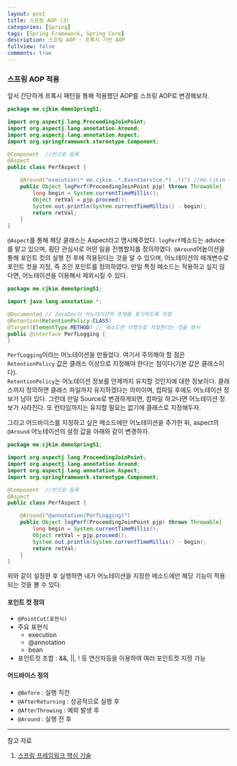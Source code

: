 ```yaml
---
layout: post
title: 스프링 AOP (3)
categories: [Spring]
tags: [Spring Framework, Spring Core]
description: 스프링 AOP : 프록시 기반 AOP
fullview: false
comments: true
---
```


### 스프링 AOP 적용

앞서 간단하게 프록시 패턴을 통해 적용했던 AOP를 스프링 AOP로 변경해보자.

```java
package me.cjkim.demoSpring51;

import org.aspectj.lang.ProceedingJoinPoint;
import org.aspectj.lang.annotation.Around;
import org.aspectj.lang.annotation.Aspect;
import org.springframework.stereotype.Component;

@Component  //빈으로 등록
@Aspect
public class PerfAspect {

    @Around("execution(* me.cjkim..*.EventService.*(..))") //me.cjkim 패키지 하위 모든 클래스 중 EventService 클래스의 모든 메소드에 적용
    public Object logPerf(ProceedingJoinPoint pjp) throws Throwable{
        long begin = System.currentTimeMillis();
        Object retVal = pjp.proceed();
        System.out.println(System.currentTimeMillis() - begin);
        return retVal;
    }
}

```
`@Aspect`를 통해 해당 클래스는 Aspect라고 명시해주었다. `logPerf`메소드는 advice를 맡고 있으며, 횡단 관심사로 어떤 일을 진행할지를 정의하였다. `@Around`어놑이션을 통해 포인트 컷의 실행 전 후에 적용된다는 것을 알 수 있으며, 어노테이션의 매개변수로 포인트 컷을 지정, 즉 조인 포인트를 정의하였다. 만일 특정 메소드는 적용하고 싶지 않다면, 어노테이션을 이용해서 제외시킬 수 있다. 

```java
package me.cjkim.demoSpring51;

import java.lang.annotation.*;

@Documented // JavaDoc이 어노테이션의 존재를 표기하도록 지정
@Retention(RetentionPolicy.CLASS)
@Target(ElementType.METHOD) // 메소드만 타켓으로 지정한다는 것을 명시
public @interface PerfLogging {
}

```

`PerfLogging`이라는 어노테이션을 만들었다. 여기서 주의해야 할 점은 `RetentionPolicy` 값은 클래스 이상으로 지정해야 한다는 점이다(기본 값은 클래스이다).  
`RetentionPolicy`는 어노테이션 정보를 언제까지 유지할 것인지에 대한 정보이다. 클래스까지 정의하면 클래스 파일까지 유지하겠다는 의미이며, 컴파일 후에도 어노테이션 정보가 남아 있다. 그런데 만일 Source로 변경하게되면, 컴파일 하고나면 어노테이션 정보가 사라진다. 또 런타임까지는 유지할 필요는 없기에 클래스로 지정해두자.

그리고 어드바이스를 지정하고 싶은 메소드에만 어노테이션을 추가한 뒤, aspect의 `@Around` 어노테이션의 설정 값을 아래와 같이 변경하자.

```java
package me.cjkim.demoSpring51;

import org.aspectj.lang.ProceedingJoinPoint;
import org.aspectj.lang.annotation.Around;
import org.aspectj.lang.annotation.Aspect;
import org.springframework.stereotype.Component;

@Component  //빈으로 등록
@Aspect
public class PerfAspect {

    @Around("@annotation(PerfLogging)")
    public Object logPerf(ProceedingJoinPoint pjp) throws Throwable{
        long begin = System.currentTimeMillis();
        Object retVal = pjp.proceed();
        System.out.println(System.currentTimeMillis() - begin);
        return retVal;
    }
}
```

위와 같이 설정한 후 실행하면 내가 어노테이션을 지정한 메소드에만 해당 기능이 적용되는 것을 볼 수 있다.


#### 포인트 컷 정의

* `@PointCut(표현식)`
* 주요 표현식 
	* execution
	* @annotation
	* bean
* 포인트컷 조합 : &&, ||, ! 등 연산자등을 이용하여 여러 포인트컷 지정 가능

#### 어드바이스 정의

* `@Before` : 실행 직전
* `@AfterReturning` : 성공적으로 실행 후
* `@AfterThrowing` : 예외 발생 후
* `@Around` : 실행 전 후


***
참고 자료 

1. [스프링 프레임워크 핵심 기술](https://www.inflearn.com/course/spring-framework_core#)